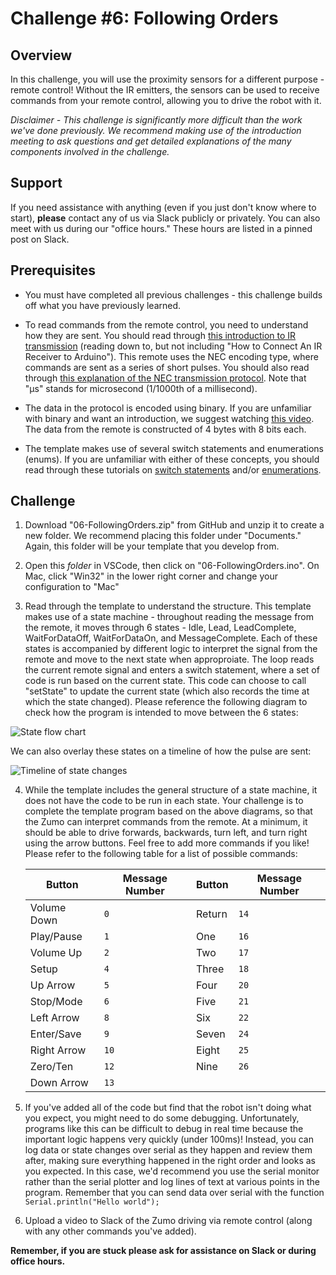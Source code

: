 # Challenge #6: Following Orders

## Overview

In this challenge, you will use the proximity sensors for a different purpose - remote control! Without the IR emitters, the sensors can be used to receive commands from your remote control, allowing you to drive the robot with it.

*Disclaimer - This challenge is significantly more difficult than the work we've done previously. We recommend making use of the introduction meeting to ask questions and get detailed explanations of the many components involved in the challenge.*

## Support

If you need assistance with anything (even if you just don't know where to start), **please** contact any of us via Slack publicly or privately. You can also meet with us during our "office hours." These hours are listed in a pinned post on Slack.

## Prerequisites

* You must have completed all previous challenges - this challenge builds off what you have previously learned.

* To read commands from the remote control, you need to understand how they are sent. You should read through [this introduction to IR transmission](https://www.circuitbasics.com/arduino-ir-remote-receiver-tutorial/) (reading down to, but not including "How to Connect An IR Receiver to Arduino"). This remote uses the NEC encoding type, where commands are sent as a series of short pulses. You should also read through [this explanation of the NEC transmission protocol](https://techdocs.altium.com/display/FPGA/NEC+Infrared+Transmission+Protocol). Note that "µs" stands for microsecond (1/1000th of a millisecond).

* The data in the protocol is encoded using binary. If you are unfamiliar with binary and want an introduction, we suggest watching [this video](https://www.youtube.com/watch?v=ku4KOFQ-bB4). The data from the remote is constructed of 4 bytes with 8 bits each.

* The template makes use of several switch statements and enumerations (enums). If you are unfamiliar with either of these concepts, you should read through these tutorials on [switch statements](https://www.tutorialspoint.com/cprogramming/switch_statement_in_c.htm) and/or [enumerations](https://www.programiz.com/c-programming/c-enumeration).

## Challenge

1. Download "06-FollowingOrders.zip" from GitHub and unzip it to create a new folder. We recommend placing this folder under "Documents." Again, this folder will be your template that you develop from.

2. Open this *folder* in VSCode, then click on "06-FollowingOrders.ino". On Mac, click "Win32" in the lower right corner and change your configuration to "Mac"

3. Read through the template to understand the structure. This template makes use of a state machine - throughout reading the message from the remote, it moves through 6 states - Idle, Lead, LeadComplete, WaitForDataOff, WaitForDataOn, and MessageComplete. Each of these states is accompanied by different logic to interpret the signal from the remote and move to the next state when approproiate. The loop reads the current remote signal and enters a switch statement, where a set of code is run based on the current state. This code can choose to call "setState" to update the current state (which also records the time at which the state changed). Please reference the following diagram to check how the program is intended to move between the 6 states:

![State flow chart](https://raw.githubusercontent.com/Mechanical-Advantage/Training2020/master/resources/06-statediagram.jpg)

We can also overlay these states on a timeline of how the pulse are sent:

![Timeline of state changes](https://raw.githubusercontent.com/Mechanical-Advantage/Training2020/master/resources/06-timeline.jpg)

4. While the template includes the general structure of a state machine, it does not have the code to be run in each state. Your challenge is to complete the template program based on the above diagrams, so that the Zumo can interpret commands from the remote. At a minimum, it should be able to drive forwards, backwards, turn left, and turn right using the arrow buttons. Feel free to add more commands if you like! Please refer to the following table for a list of possible commands:

    Button | Message Number | Button | Message Number
    --- | --- | --- | ---
    Volume Down | `0` | Return | `14`
    Play/Pause | `1` | One | `16`
    Volume Up | `2` | Two | `17`
    Setup | `4` | Three | `18`
    Up Arrow | `5` | Four | `20`
    Stop/Mode | `6` | Five | `21`
    Left Arrow | `8` | Six | `22`
    Enter/Save | `9` | Seven | `24`
    Right Arrow | `10` | Eight | `25`
    Zero/Ten | `12` | Nine | `26`
    Down Arrow | `13`

5. If you've added all of the code but find that the robot isn't doing what you expect, you might need to do some debugging. Unfortunately, programs like this can be difficult to debug in real time because the important logic happens very quickly (under 100ms)! Instead, you can log data or state changes over serial as they happen and review them after, making sure everything happened in the right order and looks as you expected. In this case, we'd recommend you use the serial monitor rather than the serial plotter and log lines of text at various points in the program. Remember that you can send data over serial with the function `Serial.println("Hello world");`

6. Upload a video to Slack of the Zumo driving via remote control (along with any other commands you've added).

**Remember, if you are stuck please ask for assistance on Slack or during office hours.**